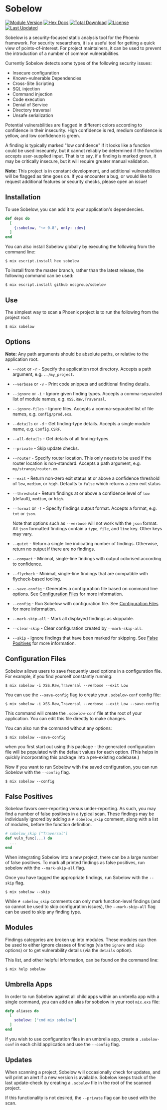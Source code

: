 # Sobelow

[![Module Version](https://img.shields.io/hexpm/v/sobelow.svg)](https://hex.pm/packages/sobelow)
[![Hex Docs](https://img.shields.io/badge/hex-docs-lightgreen.svg)](https://hexdocs.pm/sobelow/)
[![Total Download](https://img.shields.io/hexpm/dt/sobelow.svg)](https://hex.pm/packages/sobelow)
[![License](https://img.shields.io/hexpm/l/sobelow.svg)](https://hex.pm/packages/sobelow)
[![Last Updated](https://img.shields.io/github/last-commit/nccgroup/sobelow.svg)](https://github.com/nccgroup/sobelow/commits/master)

Sobelow is a security-focused static analysis tool for the
Phoenix framework. For security researchers, it is a useful
tool for getting a quick view of points-of-interest. For
project maintainers, it can be used to prevent the introduction
of a number of common vulnerabilities.

Currently Sobelow detects some types of the following
security issues:

* Insecure configuration
* Known-vulnerable Dependencies
* Cross-Site Scripting
* SQL injection
* Command injection
* Code execution
* Denial of Service
* Directory traversal
* Unsafe serialization

Potential vulnerabilities are flagged in different colors
according to confidence in their insecurity. High confidence is
red, medium confidence is yellow, and low confidence is green.

A finding is typically marked "low confidence" if it looks
like a function could be used insecurely, but it cannot
reliably be determined if the function accepts user-supplied
input. That is to say, if a finding is marked green, it may be
critically insecure, but it will require greater manual
validation.

**Note:** This project is in constant development, and
additional vulnerabilities will be flagged as time goes on.
If you encounter a bug, or would like to request additional
features or security checks, please open an issue!

## Installation

To use Sobelow, you can add it to your application's dependencies.

```elixir
def deps do
  [
    {:sobelow, "~> 0.8", only: :dev}
  ]
end
```

You can also install Sobelow globally by executing the following
from the command line:

    $ mix escript.install hex sobelow

To install from the master branch, rather than the latest release,
the following command can be used:

    $ mix escript.install github nccgroup/sobelow

## Use

The simplest way to scan a Phoenix project is to run the
following from the project root:

    $ mix sobelow

## Options

**Note:** Any path arguments should be absolute paths, or
relative to the application root.

  * `--root` or `-r` - Specify the application root directory.
  Accepts a path argument, e.g. `../my_project`.

  * `--verbose` or `-v` - Print code snippets and additional
  finding details.

  * `--ignore` or `-i` - Ignore given finding types. Accepts a
  comma-separated list of module names, e.g. `XSS.Raw,Traversal`.

  * `--ignore-files` - Ignore files. Accepts a comma-separated
  list of file names, e.g. `config/prod.exs`.

  * `--details` or `-d` - Get finding-type details. Accepts a
  single module name, e.g. `Config.CSRF`.

  * `--all-details` - Get details of all finding-types.

  * `--private` - Skip update checks.

  * `--router` - Specify router location. This only needs to be
  used if the router location is non-standard. Accepts a path
  argument, e.g. `my/strange/router.ex`.

  * `--exit` - Return non-zero exit status at or above a confidence
  threshold of `low`, `medium`, or `high`. Defaults to `false` which returns a zero exit status

  * `--threshold` - Return findings at or above a confidence level
  of `low` (default), `medium`, or `high`.

  * `--format` or `-f` - Specify findings output format. Accepts a format,
  e.g. `txt` or `json`.

      Note that options such as `--verbose` will not work with the `json` format.
      All `json` formatted findings contain a `type`, `file`, and `line` key.
      Other keys may vary.

  * `--quiet` - Return a single line indicating number of findings.
  Otherwise, return no output if there are no findings.

  * `--compact` - Minimal, single-line findings with output colorised
    according to confidence.

  * `--flycheck` - Minimal, single-line findings that are compatible
    with flycheck-based tooling.

  * `--save-config` - Generates a configuration file based on command
  line options. See [Configuration Files](#configuration-files) for more
  information.

  * `--config` - Run Sobelow with configuration file. See [Configuration Files](#configuration-files)
  for more information.

  * `--mark-skip-all` - Mark all displayed findings as skippable.

  * `--clear-skip` - Clear configuration created by `--mark-skip-all`.

  * `--skip` - Ignore findings that have been marked for skipping. See [False Positives](#false-positives)
  for more information.

## Configuration Files
Sobelow allows users to save frequently used options in a
configuration file. For example, if you find yourself constantly
running:

    $ mix sobelow -i XSS.Raw,Traversal --verbose --exit Low

You can use the `--save-config` flag to create your `.sobelow-conf`
config file:

    $ mix sobelow -i XSS.Raw,Traversal --verbose --exit Low --save-config

This command will create the `.sobelow-conf` file at the root
of your application. You can edit this file directly to make
changes.

You can also run the command without any options:

    $ mix sobelow --save-config

when you first start out using this package - the generated configuration file
will be populated with the default values for each option. (This helps in
quickly incorporating this package into a pre-existing codebase.)

Now if you want to run Sobelow with the saved configuration,
you can run Sobelow with the `--config` flag.

    $ mix sobelow --config

## False Positives
Sobelow favors over-reporting versus under-reporting. As such,
you may find a number of false positives in a typical scan.
These findings may be individually ignored by adding a
`# sobelow_skip` comment, along with a list of modules, before
the function definition.

```elixir
# sobelow_skip ["Traversal"]
def vuln_func(...) do
  ...
end
```

When integrating Sobelow into a new project, there can be a
large number of false positives. To mark all printed findings
as false positives, run sobelow with the `--mark-skip-all` flag.

Once you have tagged the appropriate findings, run
Sobelow with the `--skip` flag.

    $ mix sobelow --skip

While `# sobelow_skip` comments can only mark function-level
findings (and so cannot be used to skip configuration issues),
the `--mark-skip-all` flag can be used to skip any finding
type.

## Modules
Findings categories are broken up into modules. These modules
can then be used to either ignore classes of findings (via the
`ignore` and `skip` options) or to get vulnerability details (via the
`details` option).

This list, and other helpful information, can be found on the
command line:

    $ mix help sobelow
    
## Umbrella Apps

In order to run Sobelow against all child apps within an umbrella app with a single command, you can add an alias for sobelow in your root `mix.exs` file:

```elixir
defp aliases do
  [
    sobelow: ["cmd mix sobelow"]
  ]
end
```

If you wish to use configuration files in an umbrella app, create a `.sobelow-conf` in each child application and use the `--config` flag.

## Updates
When scanning a project, Sobelow will occasionally check for
updates, and will print an alert if a new version is available.
Sobelow keeps track of the last update-check by creating a
`.sobelow` file in the root of the scanned project.

If this functionality is not desired, the `--private` flag can
be used with the scan.

